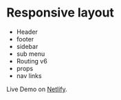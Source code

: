 # Responsive layout
- Header
- footer
- sidebar
- sub menu
- Routing v6
- props
- nav links


Live Demo on [Netlify](https://responsivelayoutsidebar.netlify.app/).
